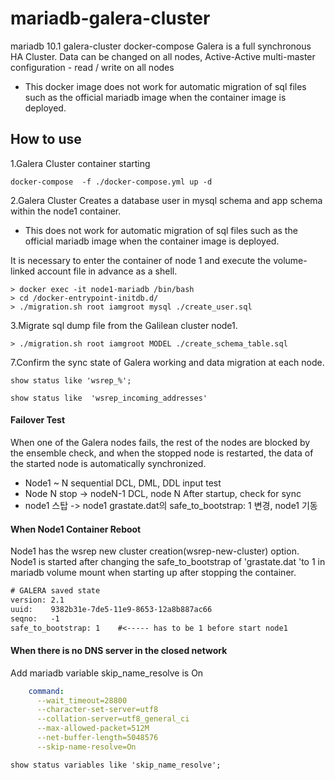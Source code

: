 # mariadb-galera-cluster
mariadb 10.1 galera-cluster  docker-compose
Galera is a full synchronous HA Cluster.
Data can be changed on all nodes, Active-Active multi-master configuration - read / write on all nodes

* This docker image does not work for automatic migration of sql files such as the official mariadb image when the container image is deployed.

                
                
## How to use

1.Galera Cluster container starting 
```shell
docker-compose  -f ./docker-compose.yml up -d
```

2.Galera Cluster Creates a database user in mysql schema and app schema within the node1 container.
* This does not work for automatic migration of sql files such as the official mariadb image when the container image is deployed.

 It is necessary to enter the container of node 1 and execute the volume-linked account file in advance as a shell.
```shell
> docker exec -it node1-mariadb /bin/bash
> cd /docker-entrypoint-initdb.d/
> ./migration.sh root iamgroot mysql ./create_user.sql
```

3.Migrate sql dump file from the Galilean cluster node1. 
  
```shell
> ./migration.sh root iamgroot MODEL ./create_schema_table.sql
```

7.Confirm the sync state of Galera working and data migration at each node.
```shell
show status like 'wsrep_%';

show status like  'wsrep_incoming_addresses'
```


#### Failover Test 
When one of the Galera nodes fails, the rest of the nodes are blocked by the ensemble check, and when the stopped node is restarted, the data of the started node is automatically synchronized.

- Node1 ~ N sequential DCL, DML, DDL input test
- Node N stop -> nodeN-1 DCL, node N After startup, check for sync
- node1 스탑 -> node1 grastate.dat의 safe_to_bootstrap: 1 변경, node1 기동  

#### When Node1 Container Reboot
Node1 has the wsrep new cluster creation(wsrep-new-cluster) option. 
Node1 is started after changing the safe_to_bootstrap of 'grastate.dat 'to 1 in mariadb volume mount when starting up after stopping the container.


```txt 
# GALERA saved state
version: 2.1
uuid:    9382b31e-7de5-11e9-8653-12a8b887ac66
seqno:   -1
safe_to_bootstrap: 1    #<----- has to be 1 before start node1
```


#### When there is no DNS server in the closed network
Add mariadb variable skip_name_resolve is On
```yaml
    command:
      --wait_timeout=28800
      --character-set-server=utf8
      --collation-server=utf8_general_ci
      --max-allowed-packet=512M
      --net-buffer-length=5048576
      --skip-name-resolve=On
```

```shell
show status variables like 'skip_name_resolve';
```



